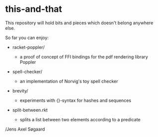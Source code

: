 this-and-that
=============

This repository will hold bits and pieces which doesn't belong anywhere else.

So far you can enjoy:

  - racket-poppler/     
      - a proof of concept of FFI bindings for the pdf rendering library Poppler
  
  - spell-checker/      
      - an implementation of Norvig's toy spell checker

  -  brevity/            
      - experiments with {}-syntax for hashes and sequences

  
  - split-between.rkt   
      - splits a list between two elements according to a predicate
  
/Jens Axel Søgaard
